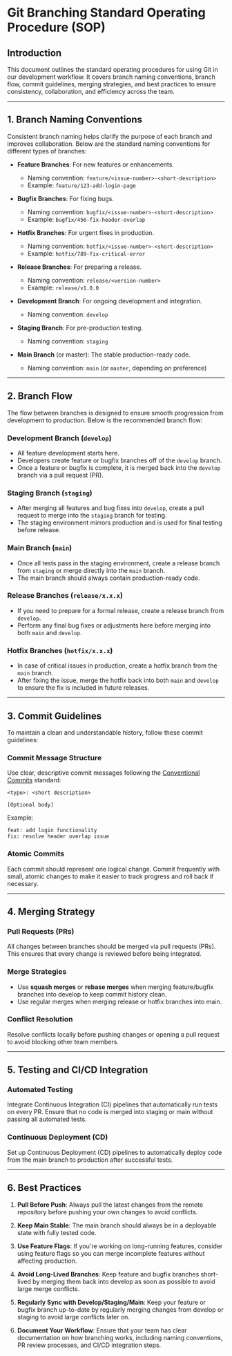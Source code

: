 # Git Branching Standard Operating Procedure (SOP)

## Introduction
This document outlines the standard operating procedures for using Git in our development workflow. It covers branch naming conventions, branch flow, commit guidelines, merging strategies, and best practices to ensure consistency, collaboration, and efficiency across the team.

---

## 1. Branch Naming Conventions
Consistent branch naming helps clarify the purpose of each branch and improves collaboration. Below are the standard naming conventions for different types of branches:

- **Feature Branches**: For new features or enhancements.
  - Naming convention: `feature/<issue-number>-<short-description>`
  - Example: `feature/123-add-login-page`
  
- **Bugfix Branches**: For fixing bugs.
  - Naming convention: `bugfix/<issue-number>-<short-description>`
  - Example: `bugfix/456-fix-header-overlap`
  
- **Hotfix Branches**: For urgent fixes in production.
  - Naming convention: `hotfix/<issue-number>-<short-description>`
  - Example: `hotfix/789-fix-critical-error`
  
- **Release Branches**: For preparing a release.
  - Naming convention: `release/<version-number>`
  - Example: `release/v1.0.0`

- **Development Branch**: For ongoing development and integration.
  - Naming convention: `develop`
  
- **Staging Branch**: For pre-production testing.
  - Naming convention: `staging`

- **Main Branch** (or master): The stable production-ready code.
  - Naming convention: `main` (or `master`, depending on preference)

---

## 2. Branch Flow
The flow between branches is designed to ensure smooth progression from development to production. Below is the recommended branch flow:

### Development Branch (`develop`)
- All feature development starts here.
- Developers create feature or bugfix branches off of the `develop` branch.
- Once a feature or bugfix is complete, it is merged back into the `develop` branch via a pull request (PR).

### Staging Branch (`staging`)
- After merging all features and bug fixes into `develop`, create a pull request to merge into the `staging` branch for testing.
- The staging environment mirrors production and is used for final testing before release.

### Main Branch (`main`)
- Once all tests pass in the staging environment, create a release branch from `staging` or merge directly into the `main` branch.
- The main branch should always contain production-ready code.

### Release Branches (`release/x.x.x`)
- If you need to prepare for a formal release, create a release branch from `develop`.
- Perform any final bug fixes or adjustments here before merging into both `main` and `develop`.

### Hotfix Branches (`hotfix/x.x.x`)
- In case of critical issues in production, create a hotfix branch from the `main` branch.
- After fixing the issue, merge the hotfix back into both `main` and `develop` to ensure the fix is included in future releases.

---

## 3. Commit Guidelines
To maintain a clean and understandable history, follow these commit guidelines:

### Commit Message Structure
Use clear, descriptive commit messages following the [Conventional Commits](https://www.conventionalcommits.org/) standard:
```
<type>: <short description>

[Optional body]
```
Example:
```
feat: add login functionality
fix: resolve header overlap issue
```

### Atomic Commits
Each commit should represent one logical change. Commit frequently with small, atomic changes to make it easier to track progress and roll back if necessary.

---

## 4. Merging Strategy

### Pull Requests (PRs)
All changes between branches should be merged via pull requests (PRs). This ensures that every change is reviewed before being integrated.

### Merge Strategies
- Use **squash merges** or **rebase merges** when merging feature/bugfix branches into develop to keep commit history clean.
- Use regular merges when merging release or hotfix branches into main.

### Conflict Resolution
Resolve conflicts locally before pushing changes or opening a pull request to avoid blocking other team members.

---

## 5. Testing and CI/CD Integration

### Automated Testing
Integrate Continuous Integration (CI) pipelines that automatically run tests on every PR. Ensure that no code is merged into staging or main without passing all automated tests.

### Continuous Deployment (CD)
Set up Continuous Deployment (CD) pipelines to automatically deploy code from the main branch to production after successful tests.

---

## 6. Best Practices

1. **Pull Before Push**:
   Always pull the latest changes from the remote repository before pushing your own changes to avoid conflicts.

2. **Keep Main Stable**:
   The main branch should always be in a deployable state with fully tested code.

3. **Use Feature Flags**:
   If you're working on long-running features, consider using feature flags so you can merge incomplete features without affecting production.

4. **Avoid Long-Lived Branches**:
   Keep feature and bugfix branches short-lived by merging them back into develop as soon as possible to avoid large merge conflicts.

5. **Regularly Sync with Develop/Staging/Main**:
   Keep your feature or bugfix branch up-to-date by regularly merging changes from develop or staging to avoid large conflicts later on.

6. **Document Your Workflow**:
   Ensure that your team has clear documentation on how branching works, including naming conventions, PR review processes, and CI/CD integration steps.
